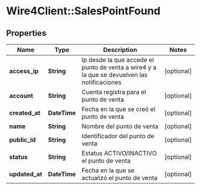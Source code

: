 # Wire4Client::SalesPointFound

## Properties
Name | Type | Description | Notes
------------ | ------------- | ------------- | -------------
**access_ip** | **String** | Ip desde la que accede el punto de venta a wire4 y a la que se devuelven las notificaciones | [optional] 
**account** | **String** | Cuenta registra para el punto de venta | [optional] 
**created_at** | **DateTime** | Fecha en la que se creó el punto de venta | [optional] 
**name** | **String** | Nombre del punto de venta | [optional] 
**public_id** | **String** | Identificador del punto de venta | [optional] 
**status** | **String** | Estatus ACTIVO/INACTIVO el punto de venta | [optional] 
**updated_at** | **DateTime** | Fecha en la que se actualizó el punto de venta | [optional] 


